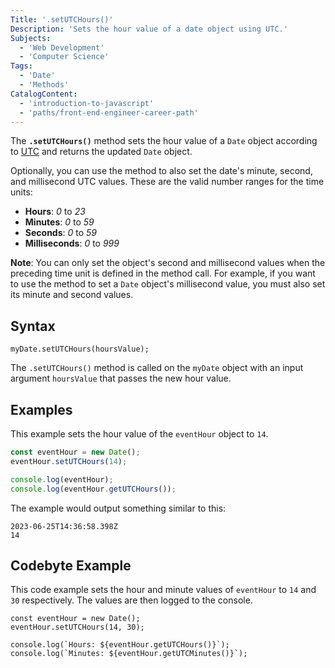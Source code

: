 ```yaml
---
Title: '.setUTCHours()'
Description: 'Sets the hour value of a date object using UTC.'
Subjects:
  - 'Web Development'
  - 'Computer Science'
Tags:
  - 'Date'
  - 'Methods'
CatalogContent:
  - 'introduction-to-javascript'
  - 'paths/front-end-engineer-career-path'
---
```


The **`.setUTCHours()`** method sets the hour value of a `Date` object according to [UTC](https://en.wikipedia.org/wiki/Coordinated_Universal_Time) and returns the updated `Date` object.

Optionally, you can use the method to also set the date's minute, second, and millisecond UTC values. These are the valid number ranges for the time units:

* **Hours**: _0_ to _23_
* **Minutes**: _0_ to _59_
* **Seconds**: _0_ to _59_
* **Milliseconds**: _0_ to _999_

**Note**: You can only set the object's second and millisecond values when the preceding time unit is defined in the method call. For example, if you want to use the method to set a `Date` object's millisecond value, you must also set its minute and second values.

## Syntax

```pseudo
myDate.setUTCHours(hoursValue);
```

The `.setUTCHours()` method is called on the `myDate` object with an input argument `hoursValue` that passes the new hour value.

## Examples

This example sets the hour value of the `eventHour` object to `14`.

```javascript
const eventHour = new Date();
eventHour.setUTCHours(14);

console.log(eventHour);
console.log(eventHour.getUTCHours());
```

The example would output something similar to this:

```shell
2023-06-25T14:36:58.398Z
14
```

## Codebyte Example

This code example sets the hour and minute values of `eventHour` to `14` and `30` respectively. The values are then logged to the console.

```codebyte/javascript
const eventHour = new Date();
eventHour.setUTCHours(14, 30);

console.log(`Hours: ${eventHour.getUTCHours()}`);
console.log(`Minutes: ${eventHour.getUTCMinutes()}`);
```
